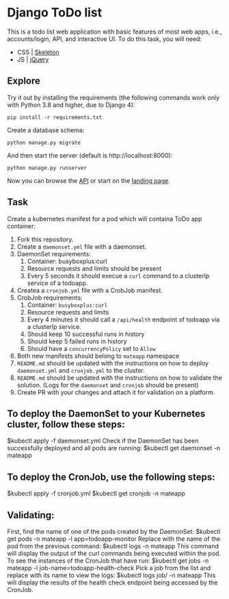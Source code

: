 # Django ToDo list

This is a todo list web application with basic features of most web apps, i.e., accounts/login, API, and interactive UI. To do this task, you will need:

- CSS | [Skeleton](http://getskeleton.com/)
- JS  | [jQuery](https://jquery.com/)

## Explore

Try it out by installing the requirements (the following commands work only with Python 3.8 and higher, due to Django 4):

```
pip install -r requirements.txt
```

Create a database schema:

```
python manage.py migrate
```

And then start the server (default is http://localhost:8000):

```
python manage.py runserver
```

Now you can browse the [API](http://localhost:8000/api/) or start on the [landing page](http://localhost:8000/).

## Task

Create a kubernetes manifest for a pod which will containa ToDo app container:

1. Fork this repository.
1. Create a `daemonset.yml` file with a daemonset.
1. DaemonSet requirements:
    1. Container: busyboxplus:curl
    1. Resource requests and limits should be present
    1. Every 5 seconds it should execue a `curl` command to a clusterIp service of a todoapp.
1. Createa a `cronjob.yml` file with a CrobJob manifest.
1. CrobJob requirements:
    1. Container: `busyboxplus:curl`
    1. Resource requests and limits
    1. Every 4 minutes it should call a `/api/health` endpoint of todoapp via a clusterIp service.
    1. Should keep 10 successful runs in history
    1. Should keep 5 failed runs in history
    1. Should have a `concurrencyPolicy` set to `Allow`
1. Both new manifests should belong to `mateapp` namespace
1. `README.md` should be updated with the instructions on how to deploy `daemonset.yml` and `cronjob.yml` to the cluster.
1. `README.md` should be updated with the instructions on how to validate the solution. (Logs for the `daemonset` and `cronjob` should be present)
1. Create PR with your changes and attach it for validation on a platform.

## To deploy the DaemonSet to your Kubernetes cluster, follow these steps:
$kubectl apply -f daemonset.yml
Check if the DaemonSet has been successfully deployed and all pods are running:
$kubectl get daemonset -n mateapp

## To deploy the CronJob, use the following steps:
$kubectl apply -f cronjob.yml
$kubectl get cronjob -n mateapp

## Validating:
First, find the name of one of the pods created by the DaemonSet:
$kubectl get pods -n mateapp -l app=todoapp-monitor
Replace <pod-name> with the name of the pod from the previous command:
$kubectl logs <pod-name> -n mateapp
This command will display the output of the curl commands being executed within the pod.
To see the instances of the CronJob that have run:
$kubectl get jobs -n mateapp -l job-name=todoapp-health-check
Pick a job from the list and replace <job-name> with its name to view the logs:
$kubectl logs job/<job-name> -n mateapp
This will display the results of the health check endpoint being accessed by the CronJob.
